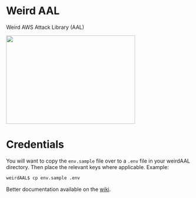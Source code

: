 # Weird AAL
Weird AWS Attack Library (AAL)

<img src="http://earnthis.net/wp-content/uploads/2013/12/150490_large.jpg"  align="center" height="240" width="350">

# Credentials

You will want to copy the `env.sample` file over to a `.env` file in your weirdAAL directory. Then place the relevant keys where applicable. Example:

```bash
weirdAAL$ cp env.sample .env
```

Better documentation available on the [wiki](https://github.com/carnal0wnage/weirdAAL/wiki).


